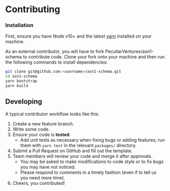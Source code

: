 # Contributing

### Installation

First, ensure you have Node v10+ and the latest [yarn](https://yarnpkg.com) installed on your machine.

As an external contributor, you will have to fork PeculiarVentures/asn1-schema to contribute code.
Clone your fork onto your machine and then run the following commands to install dependencies:

```sh
git clone git@github.com:<username>/asn1-schema.git
cd asn1-schema
yarn bootstrap
yarn build
```

## Developing

A typical contributor workflow looks like this:

1. Create a new feature branch.
1. Write some code.
1. Ensure your code is **tested**.
    - Add unit tests as necessary when fixing bugs or adding features; run them with `yarn test` in the relevant `packages/` directory.
1. Submit a Pull Request on GitHub and fill out the template.
1. Team members will review your code and merge it after approvals.
    - You may be asked to make modifications to code style or to fix bugs you may have not noticed.
    - Please respond to comments in a timely fashion (even if to tell us you need more time).
1. Cheers, you contributed!
